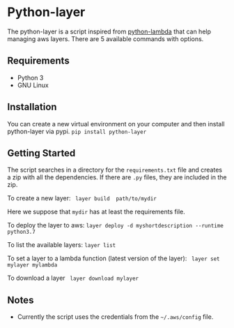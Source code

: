 
# Python-layer

The python-layer is a script inspired from [python-lambda](https://github.com/nficano/python-lambda) that can help managing aws layers. There are 5 available commands with options.

## Requirements
* Python 3
* GNU Linux

## Installation
You can create a new virtual environment on your computer and then install python-layer via pypi.
```pip install python-layer ```
## Getting Started


The script searches in a directory for the ```requirements.txt``` file and creates a zip with all the dependencies. If there are ```.py``` files, they are included in the zip.

To create a new layer:
``` layer build  path/to/mydir```

Here we suppose that ```mydir``` has at least the requirements file.

To deploy the layer to aws:
``` layer deploy -d myshortdescription --runtime python3.7 ```

To list the available layers:
```layer list ```

To set a layer to a lambda function (latest version of the layer):
``` layer set mylayer mylambda```

To download a layer
``` layer download mylayer```

## Notes
* Currently the script uses the credentials from the ```~/.aws/config``` file.